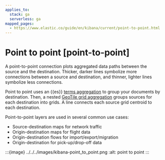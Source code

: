 ```yaml
---
applies_to:
  stack: ga
  serverless: ga
mapped_pages:
  - https://www.elastic.co/guide/en/kibana/current/point-to-point.html
---
```


# Point to point [point-to-point]

A point-to-point connection plots aggregated data paths between the source and the destination. Thicker, darker lines symbolize more connections between a source and destination, and thinner, lighter lines symbolize less connections.

Point to point uses an {{es}} [terms aggregation](elasticsearch://docs/reference/data-analysis/aggregations/search-aggregations-bucket-terms-aggregation.md) to group your documents by destination. Then, a nested [GeoTile grid aggregation](elasticsearch://docs/reference/data-analysis/aggregations/search-aggregations-bucket-geotilegrid-aggregation.md) groups sources for each destination into grids. A line connects each source grid centroid to each destination.

Point-to-point layers are used in several common use cases:

* Source-destination maps for network traffic
* Origin-destination maps for flight data
* Origin-destination flows for import/export/migration
* Origin-destination for pick-up/drop-off data

:::{image} ../../../images/kibana-point_to_point.png
:alt: point to point
:::

